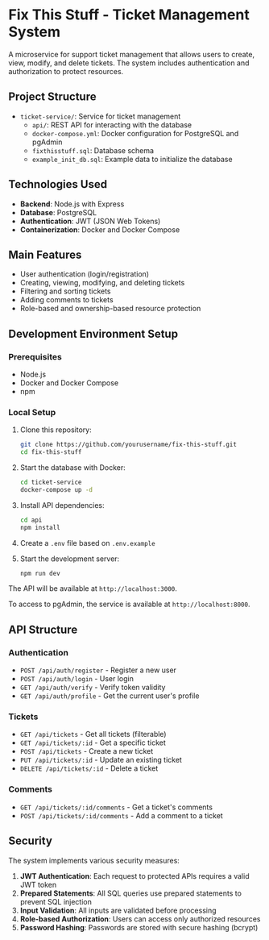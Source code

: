 # Fix This Stuff - Ticket Management System

A microservice for support ticket management that allows users to create, view, modify, and delete tickets. The system includes authentication and authorization to protect resources.

## Project Structure

- `ticket-service/`: Service for ticket management
  - `api/`: REST API for interacting with the database
  - `docker-compose.yml`: Docker configuration for PostgreSQL and pgAdmin
  - `fixthisstuff.sql`: Database schema
  - `example_init_db.sql`: Example data to initialize the database

## Technologies Used

- **Backend**: Node.js with Express
- **Database**: PostgreSQL
- **Authentication**: JWT (JSON Web Tokens)
- **Containerization**: Docker and Docker Compose

## Main Features

- User authentication (login/registration)
- Creating, viewing, modifying, and deleting tickets
- Filtering and sorting tickets
- Adding comments to tickets
- Role-based and ownership-based resource protection

## Development Environment Setup

### Prerequisites

- Node.js
- Docker and Docker Compose
- npm

### Local Setup

1. Clone this repository:
   ```bash
   git clone https://github.com/yourusername/fix-this-stuff.git
   cd fix-this-stuff
   ```

2. Start the database with Docker:
   ```bash
   cd ticket-service
   docker-compose up -d
   ```

3. Install API dependencies:
   ```bash
   cd api
   npm install
   ```

4. Create a `.env` file based on `.env.example`

5. Start the development server:
   ```bash
   npm run dev
   ```

The API will be available at `http://localhost:3000`.

To access to pgAdmin, the service is available at `http://localhost:8000`.

## API Structure

### Authentication

- `POST /api/auth/register` - Register a new user
- `POST /api/auth/login` - User login
- `GET /api/auth/verify` - Verify token validity
- `GET /api/auth/profile` - Get the current user's profile

### Tickets

- `GET /api/tickets` - Get all tickets (filterable)
- `GET /api/tickets/:id` - Get a specific ticket
- `POST /api/tickets` - Create a new ticket
- `PUT /api/tickets/:id` - Update an existing ticket
- `DELETE /api/tickets/:id` - Delete a ticket

### Comments

- `GET /api/tickets/:id/comments` - Get a ticket's comments
- `POST /api/tickets/:id/comments` - Add a comment to a ticket

## Security

The system implements various security measures:

1. **JWT Authentication**: Each request to protected APIs requires a valid JWT token
2. **Prepared Statements**: All SQL queries use prepared statements to prevent SQL injection
3. **Input Validation**: All inputs are validated before processing
4. **Role-based Authorization**: Users can access only authorized resources
5. **Password Hashing**: Passwords are stored with secure hashing (bcrypt)

